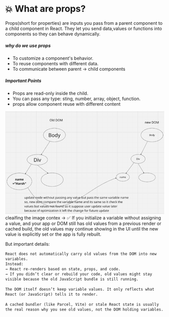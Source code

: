 <h1>💥 What are props?</h1>
Props(short for properties) are inputs you pass from a parent component to a child component in React.
They let you send data,values or functions into components so they can behave dynamically.

<h5>why do we use props</h5>
<ul>
    <li>To customize a component's behavior.</li>
    <li>To reuse components with different data.</li>
    <li>To communicate between parent -> child components</li>
</ul>

<h5>Important Points</h5>
<ul>
    <li>Props are read-only inside the child.</li>
    <li>You can pass any type: sting, number, array, object, function.</li>
    <li>props allow component reuse with different content</li>
</ul>

![alt text](image.png)
cleaifing the image contex ->
✅ If you initialize a variable without assigning a value, and your app or DOM still has old values from a previous render or cached build, the old values may continue showing in the UI until the new value is explicitly set or the app is fully rebuilt.

But important details:

    React does not automatically carry old values from the DOM into new variables.
    Instead:
    → React re-renders based on state, props, and code.
    → If you didn’t clear or rebuild your code, old values might stay visible because the old JavaScript bundle is still running.

    The DOM itself doesn’t keep variable values. It only reflects what React (or JavaScript) tells it to render.

    A cached bundler (like Parcel, Vite) or stale React state is usually the real reason why you see old values, not the DOM holding variables.